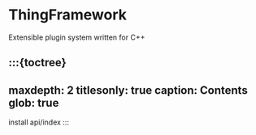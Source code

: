 # ThingFramework

Extensible plugin system written for C++

:::{toctree}
---
maxdepth: 2
titlesonly: true
caption: Contents
glob: true
---
install
api/index
:::
